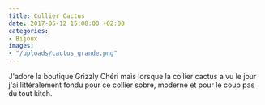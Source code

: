 ```yaml
---
title: Collier Cactus
date: 2017-05-12 15:08:00 +02:00
categories:
- Bijoux
images:
- "/uploads/cactus_grande.png"
---
```


J'adore la boutique Grizzly Chéri mais lorsque la collier cactus a vu le jour j'ai littéralement fondu pour ce collier sobre, moderne et pour le coup pas du tout kitch.
